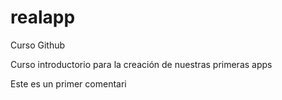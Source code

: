 realapp
=======

Curso Github

Curso introductorio para la creación de nuestras primeras apps

Este es un primer comentari